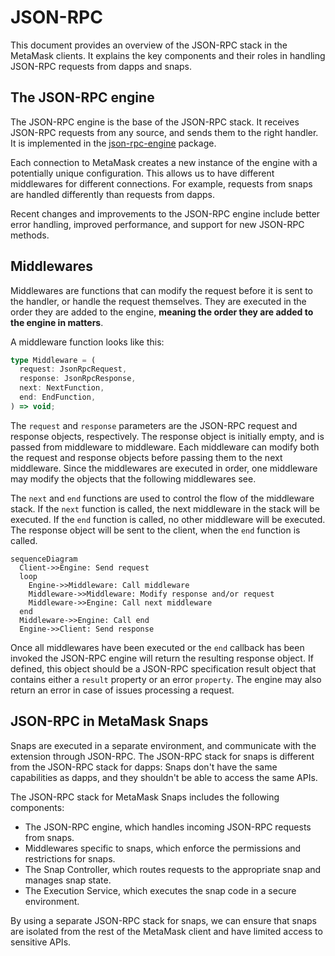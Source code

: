 # JSON-RPC

This document provides an overview of the JSON-RPC stack in the MetaMask clients. It explains the key components and their roles in handling JSON-RPC requests from dapps and snaps.

## The JSON-RPC engine

The JSON-RPC engine is the base of the JSON-RPC stack. It receives JSON-RPC requests from any source, and sends them to the right handler. It is implemented in the [json-rpc-engine] package.

Each connection to MetaMask creates a new instance of the engine with a potentially unique configuration. This allows us to have different middlewares for different connections. For example, requests from snaps are handled differently than requests from dapps.

Recent changes and improvements to the JSON-RPC engine include better error handling, improved performance, and support for new JSON-RPC methods.

## Middlewares

Middlewares are functions that can modify the request before it is sent to the handler, or handle the request themselves. They are executed in the order they are added to the engine, **meaning the order they are added to the engine in matters**.

A middleware function looks like this:

```ts
type Middleware = (
  request: JsonRpcRequest,
  response: JsonRpcResponse,
  next: NextFunction,
  end: EndFunction,
) => void;
```

The `request` and `response` parameters are the JSON-RPC request and response objects, respectively. The response object is initially empty, and is passed from middleware to middleware. Each middleware can modify both the request and response objects before passing them to the next middleware. Since the middlewares are executed in order, one middleware may modify the objects that the following middlewares see.

The `next` and `end` functions are used to control the flow of the middleware stack. If the `next` function is called, the next middleware in the stack will be executed. If the `end` function is called, no other middleware will be executed. The response object will be sent to the client, when the `end` function is called.

```mermaid
sequenceDiagram
  Client->>Engine: Send request
  loop
    Engine->>Middleware: Call middleware
    Middleware->>Middleware: Modify response and/or request
    Middleware->>Engine: Call next middleware
  end
  Middleware->>Engine: Call end
  Engine->>Client: Send response
```

Once all middlewares have been executed or the `end` callback has been invoked the JSON-RPC engine will return the resulting response object. If defined, this object should be a JSON-RPC specification result object that contains either a `result` property or an error `property`. The engine may also return an error in case of issues processing a request.

## JSON-RPC in MetaMask Snaps

Snaps are executed in a separate environment, and communicate with the extension through JSON-RPC. The JSON-RPC stack for snaps is different from the JSON-RPC stack for dapps: Snaps don't have the same capabilities as dapps, and they shouldn't be able to access the same APIs.

The JSON-RPC stack for MetaMask Snaps includes the following components:

- The JSON-RPC engine, which handles incoming JSON-RPC requests from snaps.
- Middlewares specific to snaps, which enforce the permissions and restrictions for snaps.
- The Snap Controller, which routes requests to the appropriate snap and manages snap state.
- The Execution Service, which executes the snap code in a secure environment.

By using a separate JSON-RPC stack for snaps, we can ensure that snaps are isolated from the rest of the MetaMask client and have limited access to sensitive APIs.

[json-rpc-engine]: https://github.com/MetaMask/json-rpc-engine
